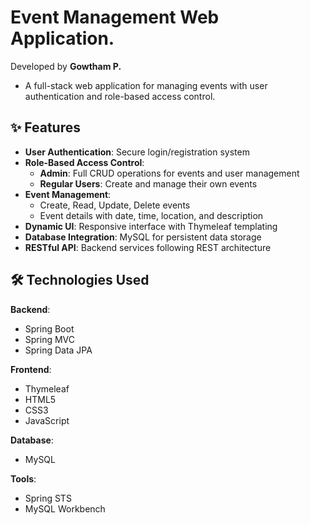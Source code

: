 # Event Management Web Application.
  Developed by **Gowtham P.** 
  - A full-stack web application for managing events with user authentication and role-based access control.

## ✨ Features

- **User Authentication**: Secure login/registration system
- **Role-Based Access Control**:
  - **Admin**: Full CRUD operations for events and user management
  - **Regular Users**: Create and manage their own events
- **Event Management**:
  - Create, Read, Update, Delete events
  - Event details with date, time, location, and description
- **Dynamic UI**: Responsive interface with Thymeleaf templating
- **Database Integration**: MySQL for persistent data storage
- **RESTful API**: Backend services following REST architecture

## 🛠️ Technologies Used

**Backend**:
- Spring Boot
- Spring MVC
- Spring Data JPA

**Frontend**:
- Thymeleaf
- HTML5
- CSS3
- JavaScript

**Database**:
- MySQL

**Tools**:
- Spring STS
- MySQL Workbench

